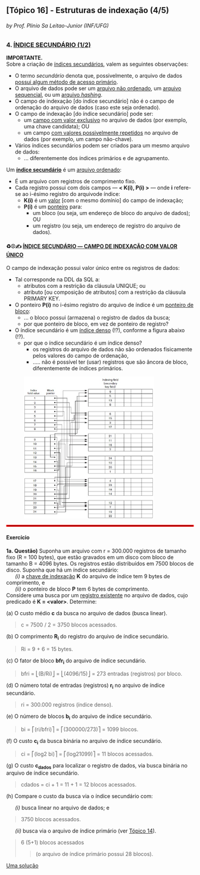 ## [Tópico 16] - Estruturas de indexação (4/5)
###### *by Prof. Plinio Sa Leitao-Junior (INF/UFG)*

### 4. <ins>ÍNDICE SECUNDÁRIO (1/2)</ins>

**IMPORTANTE.**<br>
Sobre a criação de <ins>índices secundários</ins>, valem as seguintes observações:
- O termo _secundário_ denota que, possivelmente, o arquivo de dados <ins>possui algum método de acesso primário</ins>.
- O arquivo de dados pode ser um <ins>arquivo não ordenado</ins>, um <ins>arquivo sequencial</ins>, ou um <ins>arquivo _hashing_</ins>.
- O campo de indexação [do índice secundário] não é o campo de ordenação do arquivo de dados (caso este seja ordenado).
- O campo de indexação [do índice secundário] pode ser:
  - um <ins>campo com valor exclusivo</ins> no arquivo de dados (por exemplo, uma chave candidata); OU
  - um campo <ins>com valores possivelmente repetidos</ins> no arquivo de dados (por exemplo, um campo não-chave).
- Vários índices secundários podem ser criados para um mesmo arquivo de dados:
  - ... diferentemente dos índices primários e de agrupamento.

Um <ins>**índice secundário**</ins> é um <ins>arquivo ordenado</ins>:
- É um arquivo com registros de comprimento fixo.
- Cada registro possui com dois campos &#8213; **< K(i), P(i) >** &#8213; onde **i** refere-se ao i-ésimo registro do arquivode índice:
  - **K(i)** é um <ins>valor</ins> [com o mesmo domínio] do campo de indexação;
  - **P(i)** é um <ins>ponteiro</ins> para:
    - um bloco (ou seja, um endereço de bloco do arquivo de dados); OU
    - um registro (ou seja, um endereço de registro do arquivo de dados).

#### &#x267B;&#x26BE;&#x270D; <ins>ÍNDICE SECUNDÁRIO &#8213; CAMPO DE INDEXAÇÃO COM VALOR ÚNICO</ins>

O campo de indexação possui valor único entre os registros de dados:
- Tal corresponde na DDL da SQL a:
  - atributos com a restrição da cláusula UNIQUE; ou
  - atributo [ou composição de atributos] com a restrição da cláusula PRIMARY KEY.
- O ponteiro **P(i)** no i-ésimo registro do arquivo de índice é um <ins>ponteiro de bloco</ins>:
  - ... o bloco possui (armazena) o registro de dados da busca;
  - por que ponteiro de bloco, em vez de ponteiro de registro?
- O índice secundário é um <ins>índice denso</ins> (!?), conforme a figura abaixo (!?).
  - por que o índice secundário é um índice denso?
    - os registros do arquivo de dados não são ordenados fisicamente pelos valores do campo de ordenação,
    - ..... não é possível ter (usar) registros que são âncora de bloco, diferentemente de índices primários.

&nbsp;&nbsp;&nbsp;&nbsp;&nbsp;&nbsp;&nbsp;&nbsp;&nbsp;&nbsp;&nbsp;&nbsp;<img src="../media/arquivo-37.jpg" width="350">

<hr style="border:2px solid red">

#### Exercício

**1a. Questão)** Suponha um arquivo com r = 300.000 registros de tamanho fixo (R = 100 bytes), que estão gravados em um disco com bloco de tamanho B = 4096 bytes. Os registros estão distribuídos em 7500 blocos de disco. Suponha que há um índice secundário:<br>
&nbsp;&nbsp;&nbsp;&nbsp;&nbsp;&nbsp;_(i)_ a <ins>chave de indexação</ins> **K** do arquivo de índice tem 9 bytes de comprimento, e<br>
&nbsp;&nbsp;&nbsp;&nbsp;&nbsp;&nbsp;_(ii)_ o ponteiro de bloco **P** tem 6 bytes de comprimento.<br>
Considere uma busca por um <ins>registro existente</ins> no arquivo de dados, cujo predicado é **K = \<valor\>**. Determine:<br>

(a) O custo médio **c** da busca no arquivo de dados (busca linear).<br>

>c = 7500 / 2 = 3750 blocos acessados.

(b) O comprimento **R<sub>i</sub>** do registro do arquivo de índice secundário.<br>

> Ri = 9 + 6 = 15 bytes.

(c) O fator de bloco **bfr<sub>i</sub>** do arquivo de índice secundário.<br>

> bfri = ⎣(B/Ri)⎦ = ⎣(4096/15)⎦ = 273 entradas (registros) por bloco.

(d) O número total de entradas (registros) **r<sub>i</sub>** no arquivo de índice secundário.<br>

> ri = 300.000 registros (índice denso).

(e) O número de blocos **b<sub>i</sub>** do arquivo de índice secundário.<br>

> bi = ⎡(ri/bfri)⎤ = ⎡(300000/273)⎤ = 1099 blocos.

(f) O custo **c<sub>i</sub>** da busca binária no arquivo de índice secundário.<br>

>  ci = ⎡(log2 bi)⎤ = ⎡(log21099)⎤ = 11 blocos acessados.

(g) O custo **c<sub>dados</sub>** para localizar o registro de dados, via busca binária no arquivo de índice secundário.<br>

> cdados = ci + 1 = 11 + 1 = 12 blocos acessados.

(h) Compare o custo da busca via o índice secundário com:<br>

&nbsp;&nbsp;&nbsp;&nbsp;&nbsp;&nbsp;_(i)_ busca linear no arquivo de dados; e<br>

> 3750 blocos acessados.

&nbsp;&nbsp;&nbsp;&nbsp;&nbsp;&nbsp;_(ii)_ busca via o arquivo de índice primário (ver [Tópico 14](./topico-14.md)).

> 6 (5+1) blocos acessados
>> (o arquivo de índice primário possui 28 blocos).

[Uma solução](./topico-16solucao-01.md)

